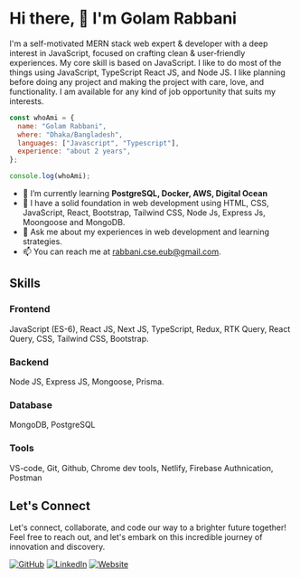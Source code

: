 # Hi there, 👋 I'm Golam Rabbani

I'm a self-motivated MERN stack web expert & developer with a deep interest in JavaScript, focused on crafting clean & user‑friendly experiences. My core skill is based on JavaScript. I like to do most of the things using JavaScript, TypeScript React JS, and Node JS. I like planning before doing any project and making the project with care, love, and functionality. I am available for any kind of job opportunity that suits my interests.

```js
const whoAmi = {
  name: "Golam Rabbani",
  where: "Dhaka/Bangladesh",
  languages: ["Javascript", "Typescript"],
  experience: "about 2 years",
};

console.log(whoAmi);
```

- 🌱 I’m currently learning **PostgreSQL, Docker, AWS, Digital Ocean**
- 🌟 I have a solid foundation in web development using HTML, CSS, JavaScript, React, Bootstrap, Tailwind CSS, Node Js, Express Js, Moongoose and MongoDB.
- 💬 Ask me about my experiences in web development and learning strategies.
- 📫 You can reach me at [rabbani.cse.eub@gmail.com](mailto:rabbani.cse.eub@gmail.com).

## Skills

### Frontend

JavaScript (ES-6), React JS, Next JS, TypeScript, Redux, RTK Query, React Query, CSS, Tailwind CSS, Bootstrap.

### Backend

Node JS, Express JS, Mongoose, Prisma.

### Database

MongoDB, PostgreSQL

### Tools

VS-code, Git, Github, Chrome dev tools, Netlify, Firebase Authnication, Postman

## Let's Connect

Let's connect, collaborate, and code our way to a brighter future together! Feel free to reach out, and let's embark on this incredible journey of innovation and discovery.

[![GitHub](https://img.shields.io/github/followers/rabbanidev?label=Follow&style=social)](https://github.com/rabbanidev)
[![LinkedIn](https://img.shields.io/badge/LinkedIn-Connect-blue)](https://www.linkedin.com/in/golamrabbani1)
[![Website](https://img.shields.io/badge/Website-Visit-blue)](https://golam-rabbani.netlify.app)

